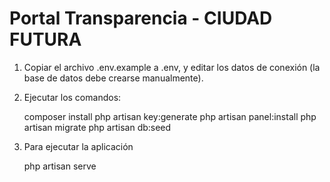 # Portal Transparencia - CIUDAD FUTURA

1) Copiar el archivo .env.example a .env, y editar los datos de
conexión (la base de datos debe crearse manualmente).

2) Ejecutar los comandos:

    composer install
    php artisan key:generate
    php artisan panel:install
    php artisan migrate
    php artisan db:seed

3) Para ejecutar la aplicación

    php artisan serve
